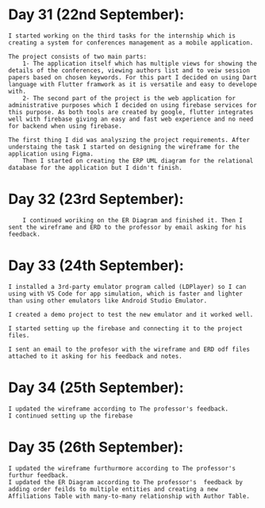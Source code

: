 # Day 31 (22nd September):
    I started working on the third tasks for the internship which is creating a system for conferences management as a mobile application.
    
    The project consists of two main parts:
        1- The application itself which has multiple views for showing the details of the conferences, viewing authors list and to veiw session papers based on chosen keywords. For this part I decided on using Dart language with Flutter framwork as it is versatile and easy to develope with.
        2- The second part of the project is the web application for administrative purposes which I decided on using firebase services for this purpose. As both tools are created by google, flutter integrates well with firebase giving an easy and fast web experience and no need for backend when using firebase.

    The first thing I did was analyszing the project requirements. After understaing the task I started on designing the wireframe for the application using Figma.
        Then I started on creating the ERP UML diagram for the relational database for the application but I didn't finish.

# Day 32 (23rd September):
        I continued woriking on the ER Diagram and finished it. Then I sent the wireframe and ERD to the professor by email asking for his feedback.

# Day 33 (24th September): 
    I installed a 3rd-party emulator program called (LDPlayer) so I can using with VS Code for app simulation, which is faster and lighter than using other emulators like Android Studio Emulator. 
    
    I created a demo project to test the new emulator and it worked well.

    I started setting up the firebase and connecting it to the project files.

    I sent an email to the profesor with the wireframe and ERD odf files attached to it asking for his feedback and notes.

# Day 34 (25th September): 
    I updated the wireframe according to The professor's feedback.
    I continued setting up the firebase


# Day 35 (26th September): 
    I updated the wireframe furthurmore according to The professor's furthur feedback.
    I updated the ER Diagram according to The professor's  feedback by adding order feilds to multiple entities and creating a new Affiliations Table with many-to-many relationship with Author Table.